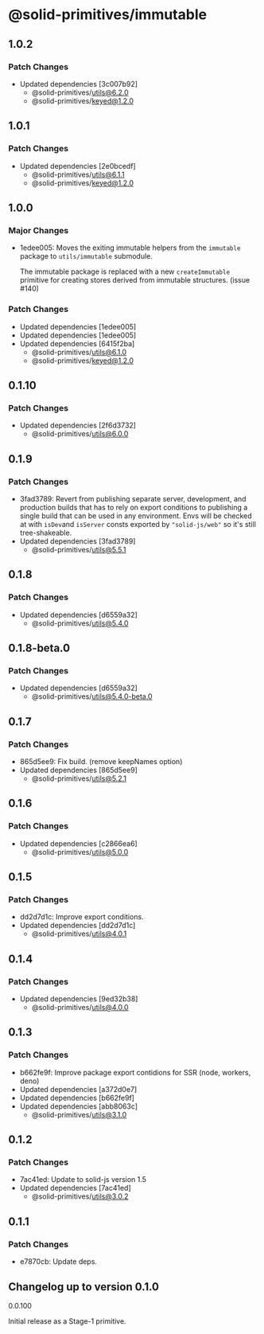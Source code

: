 # @solid-primitives/immutable

## 1.0.2

### Patch Changes

- Updated dependencies [3c007b92]
  - @solid-primitives/utils@6.2.0
  - @solid-primitives/keyed@1.2.0

## 1.0.1

### Patch Changes

- Updated dependencies [2e0bcedf]
  - @solid-primitives/utils@6.1.1
  - @solid-primitives/keyed@1.2.0

## 1.0.0

### Major Changes

- 1edee005: Moves the exiting immutable helpers from the `immutable` package to `utils/immutable` submodule.

  The immutable package is replaced with a new `createImmutable` primitive for creating stores derived from immutable structures. (issue #140)

### Patch Changes

- Updated dependencies [1edee005]
- Updated dependencies [1edee005]
- Updated dependencies [6415f2ba]
  - @solid-primitives/utils@6.1.0
  - @solid-primitives/keyed@1.2.0

## 0.1.10

### Patch Changes

- Updated dependencies [2f6d3732]
  - @solid-primitives/utils@6.0.0

## 0.1.9

### Patch Changes

- 3fad3789: Revert from publishing separate server, development, and production builds that has to rely on export conditions
  to publishing a single build that can be used in any environment.
  Envs will be checked at with `isDev`and `isServer` consts exported by `"solid-js/web"` so it's still tree-shakeable.
- Updated dependencies [3fad3789]
  - @solid-primitives/utils@5.5.1

## 0.1.8

### Patch Changes

- Updated dependencies [d6559a32]
  - @solid-primitives/utils@5.4.0

## 0.1.8-beta.0

### Patch Changes

- Updated dependencies [d6559a32]
  - @solid-primitives/utils@5.4.0-beta.0

## 0.1.7

### Patch Changes

- 865d5ee9: Fix build. (remove keepNames option)
- Updated dependencies [865d5ee9]
  - @solid-primitives/utils@5.2.1

## 0.1.6

### Patch Changes

- Updated dependencies [c2866ea6]
  - @solid-primitives/utils@5.0.0

## 0.1.5

### Patch Changes

- dd2d7d1c: Improve export conditions.
- Updated dependencies [dd2d7d1c]
  - @solid-primitives/utils@4.0.1

## 0.1.4

### Patch Changes

- Updated dependencies [9ed32b38]
  - @solid-primitives/utils@4.0.0

## 0.1.3

### Patch Changes

- b662fe9f: Improve package export contidions for SSR (node, workers, deno)
- Updated dependencies [a372d0e7]
- Updated dependencies [b662fe9f]
- Updated dependencies [abb8063c]
  - @solid-primitives/utils@3.1.0

## 0.1.2

### Patch Changes

- 7ac41ed: Update to solid-js version 1.5
- Updated dependencies [7ac41ed]
  - @solid-primitives/utils@3.0.2

## 0.1.1

### Patch Changes

- e7870cb: Update deps.

## Changelog up to version 0.1.0

0.0.100

Initial release as a Stage-1 primitive.
